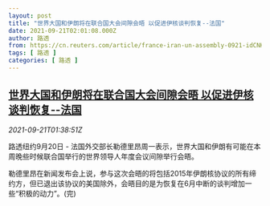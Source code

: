 ```yaml
---
layout: post
title: "世界大国和伊朗将在联合国大会间隙会晤 以促进伊核谈判恢复--法国"
date: 2021-09-21T02:01:08.000Z
author: 路透
from: https://cn.reuters.com/article/france-iran-un-assembly-0921-idCNKBS2GH034
tags: [ 路透 ]
categories: [ 路透 ]
---
```

<!--1632189668000-->
[世界大国和伊朗将在联合国大会间隙会晤 以促进伊核谈判恢复--法国](https://cn.reuters.com/article/france-iran-un-assembly-0921-idCNKBS2GH034)
------

<div>
<div><i>2021-09-21T01:38:51Z</i></div><p>路透纽约9月20日 - 法国外交部长勒德里昂周一表示，世界大国和伊朗有可能在本周晚些时候联合国举行的世界领导人年度会议间隙举行会晤。</p><p>勒德里昂在新闻发布会上说，参与这次会晤的将包括2015年伊朗核协议的所有缔约方，但已退出该协议的美国除外，会晤目的是为恢复在6月中断的谈判增加一些“积极的动力”。(完)</p>
</div>

